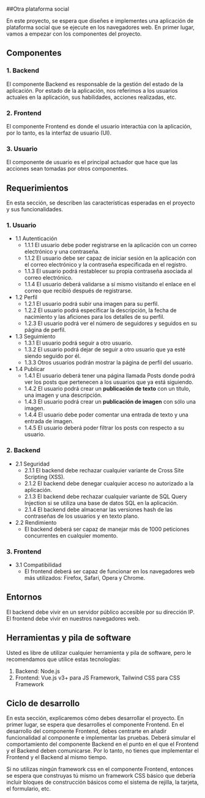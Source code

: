 
##Otra plataforma social

En este proyecto, se espera que diseñes e implementes una aplicación de plataforma social que se ejecute en los navegadores web. En primer lugar, vamos a empezar con los componentes del proyecto.

## Componentes

### 1. Backend

El componente Backend es responsable de la gestión del estado de la aplicación. Por estado de la aplicación, nos referimos a los usuarios actuales en la aplicación, sus habilidades, acciones realizadas, etc.

### 2. Frontend
El componente Frontend es donde el usuario interactúa con la aplicación, por lo tanto, es la interfaz de usuario (UI). 

### 3. Usuario
El componente de usuario es el principal actuador que hace que las acciones sean tomadas por otros componentes.

## Requerimientos
En esta sección, se describen las características esperadas en el proyecto y sus funcionalidades.

### 1. Usuario
* 1.1 Autenticación
  * 1.1.1 El usuario debe poder registrarse en la aplicación con un correo electrónico y una contraseña.
  * 1.1.2 El usuario debe ser capaz de iniciar sesión en la aplicación con el correo electrónico y la contraseña especificada en el registro.
  * 1.1.3 El usuario podrá restablecer su propia contraseña asociada al correo electrónico.
  * 1.1.4 El usuario deberá validarse a sí mismo visitando el enlace en el correo que recibió después de registrarse.
* 1.2 Perfil
  * 1.2.1 El usuario podrá subir una imagen para su perfil.
  * 1.2.2 El usuario podrá especificar la descripción, la fecha de nacimiento y las aficiones para los detalles de su perfil.
  * 1.2.3 El usuario podrá ver el número de seguidores y seguidos en su página de perfil.
* 1.3 Seguimiento
  * 1.3.1 El usuario podrá seguir a otro usuario.
  * 1.3.2 El usuario podrá dejar de seguir a otro usuario que ya esté siendo seguido por él.
  * 1.3.3 Otros usuarios podrán mostrar la página de perfil del usuario.
* 1.4 Publicar
  * 1.4.1 El usuario deberá tener una página llamada Posts donde podrá ver los posts que pertenecen a los usuarios que ya está siguiendo.
  * 1.4.2 El usuario podrá crear un **publicación de texto** con un título, una imagen y una descripción.
  * 1.4.3 El usuario podrá crear un **publicación de imagen** con sólo una imagen.
  * 1.4.4 El usuario debe poder comentar una entrada de texto y una entrada de imagen.
  * 1.4.5 El usuario deberá poder filtrar los posts con respecto a su usuario.

### 2. Backend

* 2.1 Seguridad
  * 2.1.1 El backend debe rechazar cualquier variante de Cross Site Scripting (XSS).
  * 2.1.2 El backend debe denegar cualquier acceso no autorizado a la aplicación.
  * 2.1.3 El backend debe rechazar cualquier variante de SQL Query Injection si se utiliza una base de datos SQL en la aplicación.
  * 2.1.4 El backend debe almacenar las versiones hash de las contraseñas de los usuarios y en texto plano.
* 2.2 Rendimiento
  * El backend deberá ser capaz de manejar más de 1000 peticiones concurrentes en cualquier momento.

### 3. Frontend
* 3.1 Compatibilidad
  * El frontend deberá ser capaz de funcionar en los navegadores web más utilizados: Firefox, Safari, Opera y Chrome.

## Entornos

El backend debe vivir en un servidor público accesible por su dirección IP. El frontend debe vivir en nuestros navegadores web.

## Herramientas y pila de software

Usted es libre de utilizar cualquier herramienta y pila de software, pero le recomendamos que utilice estas tecnologías:

1. Backend: Node.js 
2. Frontend: Vue.js v3+ para JS Framework, Tailwind CSS para CSS Framework

## Ciclo de desarrollo

En esta sección, explicaremos cómo debes desarrollar el proyecto. En primer lugar, se espera que desarrolles el componente Frontend. En el desarrollo del componente Frontend, debes centrarte en añadir funcionalidad al componente e implementar las pruebas. Deberá simular el comportamiento del componente Backend en el punto en el que el Frontend y el Backend deben comunicarse. Por lo tanto, no tienes que implementar el Frontend y el Backend al mismo tiempo.


Si no utilizas ningún framework css en el componente Frontend, entonces se espera que construyas tú mismo un framework CSS básico que debería incluir bloques de construcción básicos como el sistema de rejilla, la tarjeta, el formulario, etc.